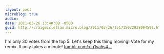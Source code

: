 ```yaml
---
layout: post
microblog: true
audio: 
date: 2011-03-26 13:40:08 -0500
guid: http://craigmcclellan.micro.blog/2011/03/26/t51715072938094592.html
---
```

I'm only 30 votes from the top 5. Let's keep this thing moving! Vote for my remix.  It only takes a minute! [tumblr.com/xiq1va5s4...](http://tumblr.com/xiq1va5s4c)
